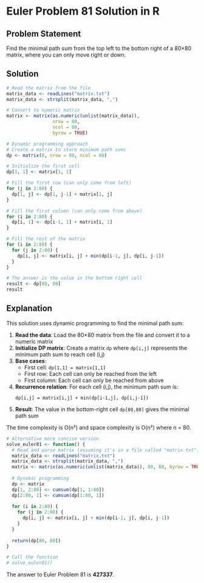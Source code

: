# Euler Problem 81 Solution in R

## Problem Statement
Find the minimal path sum from the top left to the bottom right of a 80×80 matrix, where you can only move right or down.

## Solution

```r
# Read the matrix from the file
matrix_data <- readLines("matrix.txt")
matrix_data <- strsplit(matrix_data, ",")

# Convert to numeric matrix
matrix <- matrix(as.numeric(unlist(matrix_data)), 
                 nrow = 80, 
                 ncol = 80, 
                 byrow = TRUE)

# Dynamic programming approach
# Create a matrix to store minimum path sums
dp <- matrix(0, nrow = 80, ncol = 80)

# Initialize the first cell
dp[1, 1] <- matrix[1, 1]

# Fill the first row (can only come from left)
for (j in 2:80) {
  dp[1, j] <- dp[1, j-1] + matrix[1, j]
}

# Fill the first column (can only come from above)
for (i in 2:80) {
  dp[i, 1] <- dp[i-1, 1] + matrix[i, 1]
}

# Fill the rest of the matrix
for (i in 2:80) {
  for (j in 2:80) {
    dp[i, j] <- matrix[i, j] + min(dp[i-1, j], dp[i, j-1])
  }
}

# The answer is the value in the bottom right cell
result <- dp[80, 80]
result
```

## Explanation

This solution uses dynamic programming to find the minimal path sum:

1. **Read the data**: Load the 80×80 matrix from the file and convert it to a numeric matrix
2. **Initialize DP matrix**: Create a matrix `dp` where `dp[i,j]` represents the minimum path sum to reach cell (i,j)
3. **Base cases**: 
   - First cell: `dp[1,1] = matrix[1,1]`
   - First row: Each cell can only be reached from the left
   - First column: Each cell can only be reached from above
4. **Recurrence relation**: For each cell (i,j), the minimum path sum is:
   ```
   dp[i,j] = matrix[i,j] + min(dp[i-1,j], dp[i,j-1])
   ```
5. **Result**: The value in the bottom-right cell `dp[80,80]` gives the minimal path sum

The time complexity is O(n²) and space complexity is O(n²) where n = 80.

```r
# Alternative more concise version
solve_euler81 <- function() {
  # Read and parse matrix (assuming it's in a file called "matrix.txt")
  matrix_data <- readLines("matrix.txt")
  matrix_data <- strsplit(matrix_data, ",")
  matrix <- matrix(as.numeric(unlist(matrix_data)), 80, 80, byrow = TRUE)
  
  # Dynamic programming
  dp <- matrix
  dp[1, 2:80] <- cumsum(dp[1, 1:80])
  dp[2:80, 1] <- cumsum(dp[1:80, 1])
  
  for (i in 2:80) {
    for (j in 2:80) {
      dp[i, j] <- matrix[i, j] + min(dp[i-1, j], dp[i, j-1])
    }
  }
  
  return(dp[80, 80])
}

# Call the function
# solve_euler81()
```

The answer to Euler Problem 81 is **427337**.

